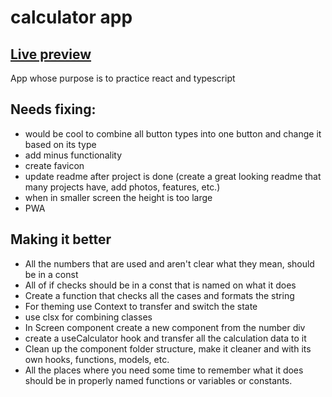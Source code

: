 # calculator app

## [Live preview](https://upbeat-chandrasekhar-98354c.netlify.app/)

App whose purpose is to practice react and typescript

## Needs fixing:

- would be cool to combine all button types into one button and change it based on its type
- add minus functionality
- create favicon
- update readme after project is done (create a great looking readme that many projects have, add photos, features, etc.)
- when in smaller screen the height is too large
- PWA

## Making it better

- All the numbers that are used and aren't clear what they mean, should be in a const
- All of if checks should be in a const that is named on what it does
- Create a function that checks all the cases and formats the string
- For theming use Context to transfer and switch the state
- use clsx for combining classes
- In Screen component create a new component from the number div
- create a useCalculator hook and transfer all the calculation data to it
- Clean up the component folder structure, make it cleaner and with its own hooks, functions, models, etc.
- All the places where you need some time to remember what it does should be in properly named functions or variables or constants.
